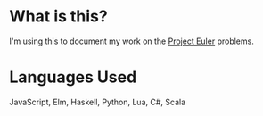 # What is this?

I'm using this to document my work on the [Project Euler](https://projecteuler.net/) problems.

# Languages Used

JavaScript, Elm, Haskell, Python, Lua, C#, Scala

